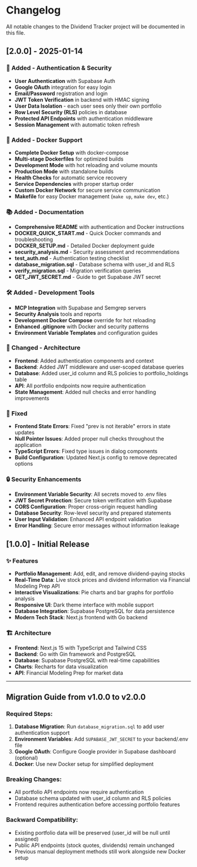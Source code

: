 # Changelog

All notable changes to the Dividend Tracker project will be documented in this file.

## [2.0.0] - 2025-01-14

### 🔐 Added - Authentication & Security
- **User Authentication** with Supabase Auth
- **Google OAuth** integration for easy login
- **Email/Password** registration and login
- **JWT Token Verification** in backend with HMAC signing
- **User Data Isolation** - each user sees only their own portfolio
- **Row Level Security (RLS)** policies in database
- **Protected API Endpoints** with authentication middleware
- **Session Management** with automatic token refresh

### 🐳 Added - Docker Support
- **Complete Docker Setup** with docker-compose
- **Multi-stage Dockerfiles** for optimized builds
- **Development Mode** with hot reloading and volume mounts
- **Production Mode** with standalone builds
- **Health Checks** for automatic service recovery
- **Service Dependencies** with proper startup order
- **Custom Docker Network** for secure service communication
- **Makefile** for easy Docker management (`make up`, `make dev`, etc.)

### 📚 Added - Documentation
- **Comprehensive README** with authentication and Docker instructions
- **DOCKER_QUICK_START.md** - Quick Docker commands and troubleshooting
- **DOCKER_SETUP.md** - Detailed Docker deployment guide
- **security_analysis.md** - Security assessment and recommendations
- **test_auth.md** - Authentication testing checklist
- **database_migration.sql** - Database schema with user_id and RLS
- **verify_migration.sql** - Migration verification queries
- **GET_JWT_SECRET.md** - Guide to get Supabase JWT secret

### 🛠️ Added - Development Tools
- **MCP Integration** with Supabase and Semgrep servers
- **Security Analysis** tools and reports
- **Development Docker Compose** override for hot reloading
- **Enhanced .gitignore** with Docker and security patterns
- **Environment Variable Templates** and configuration guides

### 🔧 Changed - Architecture
- **Frontend**: Added authentication components and context
- **Backend**: Added JWT middleware and user-scoped database queries
- **Database**: Added user_id column and RLS policies to portfolio_holdings table
- **API**: All portfolio endpoints now require authentication
- **State Management**: Added null checks and error handling improvements

### 🐛 Fixed
- **Frontend State Errors**: Fixed "prev is not iterable" errors in state updates
- **Null Pointer Issues**: Added proper null checks throughout the application
- **TypeScript Errors**: Fixed type issues in dialog components
- **Build Configuration**: Updated Next.js config to remove deprecated options

### 🔒 Security Enhancements
- **Environment Variable Security**: All secrets moved to .env files
- **JWT Secret Protection**: Secure token verification with Supabase
- **CORS Configuration**: Proper cross-origin request handling
- **Database Security**: Row-level security and prepared statements
- **User Input Validation**: Enhanced API endpoint validation
- **Error Handling**: Secure error messages without information leakage

## [1.0.0] - Initial Release

### ✨ Features
- **Portfolio Management**: Add, edit, and remove dividend-paying stocks
- **Real-Time Data**: Live stock prices and dividend information via Financial Modeling Prep API
- **Interactive Visualizations**: Pie charts and bar graphs for portfolio analysis
- **Responsive UI**: Dark theme interface with mobile support
- **Database Integration**: Supabase PostgreSQL for data persistence
- **Modern Tech Stack**: Next.js frontend with Go backend

### 🏗️ Architecture
- **Frontend**: Next.js 15 with TypeScript and Tailwind CSS
- **Backend**: Go with Gin framework and PostgreSQL
- **Database**: Supabase PostgreSQL with real-time capabilities
- **Charts**: Recharts for data visualization
- **API**: Financial Modeling Prep for market data

---

## Migration Guide from v1.0.0 to v2.0.0

### Required Steps:
1. **Database Migration**: Run `database_migration.sql` to add user authentication support
2. **Environment Variables**: Add `SUPABASE_JWT_SECRET` to your backend/.env file
3. **Google OAuth**: Configure Google provider in Supabase dashboard (optional)
4. **Docker**: Use new Docker setup for simplified deployment

### Breaking Changes:
- All portfolio API endpoints now require authentication
- Database schema updated with user_id column and RLS policies
- Frontend requires authentication before accessing portfolio features

### Backward Compatibility:
- Existing portfolio data will be preserved (user_id will be null until assigned)
- Public API endpoints (stock quotes, dividends) remain unchanged
- Previous manual deployment methods still work alongside new Docker setup